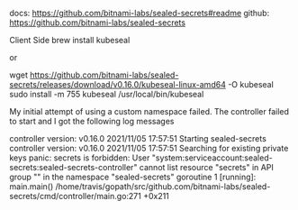 docs: https://github.com/bitnami-labs/sealed-secrets#readme
github: https://github.com/bitnami-labs/sealed-secrets

Client Side
brew install kubeseal

or

wget https://github.com/bitnami-labs/sealed-secrets/releases/download/v0.16.0/kubeseal-linux-amd64 -O kubeseal
sudo install -m 755 kubeseal /usr/local/bin/kubeseal

My initial attempt of using a custom namespace failed.
The controller failed to start and I got the following log messages

controller version: v0.16.0
2021/11/05 17:57:51 Starting sealed-secrets controller version: v0.16.0
2021/11/05 17:57:51 Searching for existing private keys
panic: secrets is forbidden: User "system:serviceaccount:sealed-secrets:sealed-secrets-controller" cannot list resource "secrets" in API group "" in the namespace "sealed-secrets" 
goroutine 1 [running]:
main.main()
    /home/travis/gopath/src/github.com/bitnami-labs/sealed-secrets/cmd/controller/main.go:271 +0x211